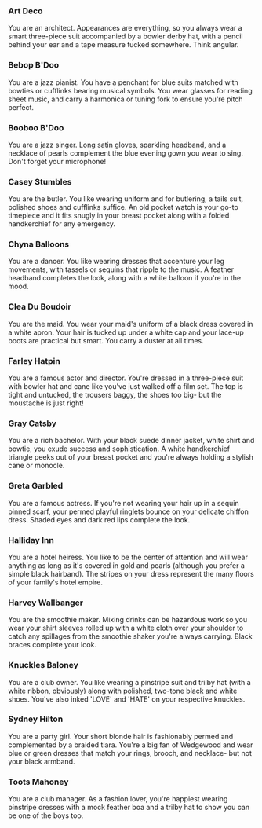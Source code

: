 <h3> Art Deco </h3>
You are an architect. Appearances are everything, so you always wear a smart three-piece suit accompanied by a bowler derby hat, with a pencil behind your ear and a tape measure tucked somewhere. Think angular.

<h3> Bebop B'Doo </h3>
You are a jazz pianist. You have a penchant for blue suits matched with bowties or cufflinks bearing musical symbols. You wear glasses for reading sheet music, and carry a harmonica or tuning fork to ensure you're pitch perfect. 

<h3> Booboo B'Doo </h3>
You are a jazz singer. Long satin gloves, sparkling headband, and a necklace of pearls complement the blue evening gown you wear to sing. Don't forget your microphone! 

<h3> Casey Stumbles </h3>
You are the butler. You like wearing uniform and for butlering, a tails suit, polished shoes and cufflinks suffice. An old pocket watch is your go-to timepiece and it fits snugly in your breast pocket along with a folded handkerchief for any emergency. 

<h3> Chyna Balloons </h3> 
You are a dancer. You like wearing dresses that accenture your leg movements, with tassels or sequins that ripple to the music. A feather headband completes the look, along with a white balloon if you're in the mood. 

<h3> Clea Du Boudoir </h3>
You are the maid. You wear your maid's uniform of a black dress covered in a white apron. Your hair is tucked up under a white cap and your lace-up boots are practical but smart. You carry a duster at all times. 

<h3> Farley Hatpin </h3>
You are a famous actor and director. You're dressed in a three-piece suit with bowler hat and cane like you've just walked off a film set. The top is tight and untucked, the trousers baggy, the shoes too big- but the moustache is just right!

<h3> Gray Catsby </h3>
You are a rich bachelor. With your black suede dinner jacket, white shirt and bowtie, you exude success and sophistication. A white handkerchief triangle peeks out of your breast pocket and you're always holding a stylish cane or monocle. 

<h3> Greta Garbled </h3>
You are a famous actress. If you're not wearing your hair up in a sequin pinned scarf, your permed playful ringlets bounce on your delicate chiffon dress. Shaded eyes and dark red lips complete the look. 

<h3> Halliday Inn </h3>
You are a hotel heiress. You like to be the center of attention and will wear anything as long as it's covered in gold and pearls (although you prefer a simple black hairband). The stripes on your dress represent the many floors of your family's hotel empire. 

<h3> Harvey Wallbanger </h3>
You are the smoothie maker. Mixing drinks can be hazardous work so you wear your shirt sleeves rolled up with a white cloth over your shoulder to catch any spillages from the smoothie shaker you're always carrying. Black braces complete your look. 

<h3> Knuckles Baloney </h3>
You are a club owner. You like wearing a pinstripe suit and trilby hat (with a white ribbon, obviously) along with polished, two-tone black and white shoes. You've also inked 'LOVE' and 'HATE' on your respective knuckles. 

<h3> Sydney Hilton </h3>
You are a party girl. Your short blonde hair is fashionably permed and complemented by a braided tiara. You're a big fan of Wedgewood and wear blue or green dresses that match your rings, brooch, and necklace- but not your black armband. 

<h3> Toots Mahoney </h3>
You are a club manager. As a fashion lover, you're happiest wearing pinstripe dresses with a mock feather boa and a trilby hat to show you can be one of the boys too. 
